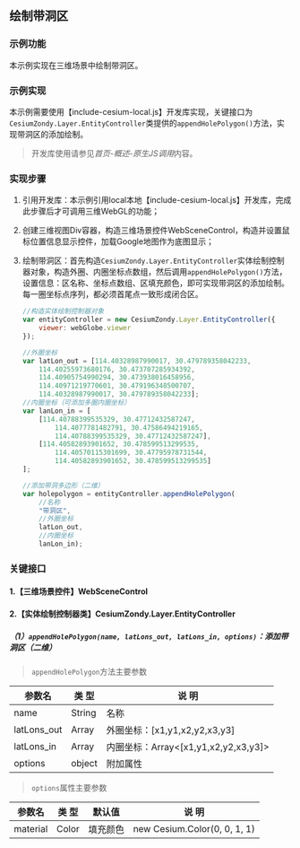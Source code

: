 ## 绘制带洞区

### 示例功能

本示例实现在三维场景中绘制带洞区。

### 示例实现

本示例需要使用【include-cesium-local.js】开发库实现，关键接口为`CesiumZondy.Layer.EntityController`类提供的`appendHolePolygon()`方法，实现带洞区的添加绘制。

> 开发库使用请参见*首页-概述-原生JS调用*内容。

### 实现步骤

1. 引用开发库：本示例引用local本地【include-cesium-local.js】开发库，完成此步骤后才可调用三维WebGL的功能；

2. 创建三维视图Div容器，构造三维场景控件WebSceneControl，构造并设置鼠标位置信息显示控件，加载Google地图作为底图显示；

3. 绘制带洞区：首先构造`CesiumZondy.Layer.EntityController`实体绘制控制器对象，构造外圈、内圈坐标点数组，然后调用`appendHolePolygon()`方法，设置信息：区名称、坐标点数组、区填充颜色，即可实现带洞区的添加绘制。每一圈坐标点序列，都必须首尾点一致形成闭合区。

    ``` javascript
    //构造实体绘制控制器对象
    var entityController = new CesiumZondy.Layer.EntityController({
        viewer: webGlobe.viewer
    });

    //外圈坐标
    var latLon_out = [114.40328987990017, 30.479789358042233,
        114.40255973680176, 30.473707285934392,
        114.40905754990294, 30.473938016458956,
        114.40971219770601, 30.479196348500707,
        114.40328987990017, 30.479789358042233];
    //内圈坐标（可添加多圈内圈坐标）
    var lanLon_in = [
        [114.40788399535329, 30.47712432587247,
            114.4077781482791, 30.47586494219165,
            114.40788399535329, 30.47712432587247],
        [114.40582893901652, 30.478599513299535,
            114.40570115301699, 30.47795978731544,
            114.40582893901652, 30.478599513299535]
    ];

    //添加带洞多边形（二维）
    var holepolygon = entityController.appendHolePolygon(
        //名称
        "带洞区",
        //外圈坐标
        latLon_out,
        //内圈坐标
        lanLon_in);
    ```

### 关键接口

#### 1.【三维场景控件】WebSceneControl

#### 2.【实体绘制控制器类】CesiumZondy.Layer.EntityController

##### （1）`appendHolePolygon(name, latLons_out, latLons_in, options)`：添加带洞区（二维）

> `appendHolePolygon`方法主要参数

|参数名|类 型|说 明|
|-|-|-|
|name|String|名称|
|latLons_out|Array|外圈坐标：[x1,y1,x2,y2,x3,y3]|
|latLons_in|Array|内圈坐标：Array<[x1,y1,x2,y2,x3,y3]>|
|options|object|附加属性|

> `options`属性主要参数

| 参数名      | 类 型   | 默认值   | 说 明                 |
| ----------- | ------- | -------- | --------------------- |
|material	|Color	|填充颜色| new Cesium.Color(0, 0, 1, 1)|